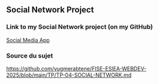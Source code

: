 ## Social Network Project

### Link to my Social Network project (on my GitHub)

[Social Media App](https://github.com/omar-elsalhy/Social-media-app)


### Source du sujet
https://github.com/yugmerabtene/FISE-ESIEA-WEBDEV-2025/blob/main/TP/TP-04-SOCIAL-NETWORK.md